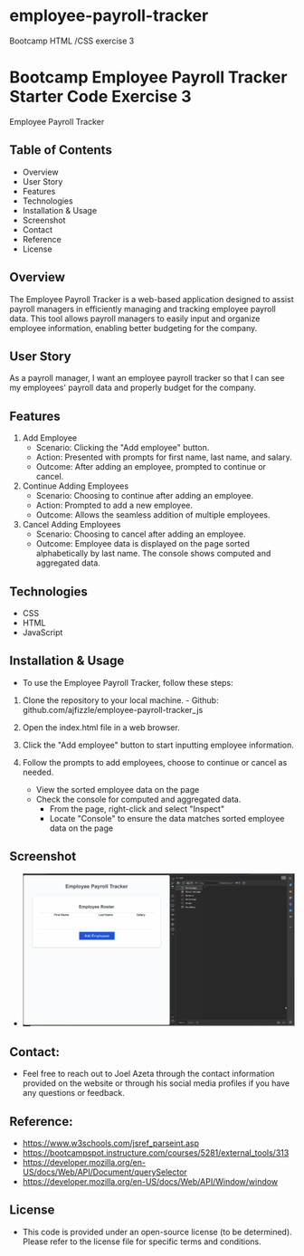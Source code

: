 # employee-payroll-tracker
Bootcamp HTML /CSS exercise 3

# Bootcamp Employee Payroll Tracker Starter Code Exercise 3
Employee Payroll Tracker

## Table of Contents
- Overview
- User Story
- Features
- Technologies
- Installation & Usage
- Screenshot
- Contact
- Reference
- License

## Overview
The Employee Payroll Tracker is a web-based application designed to assist payroll managers in efficiently managing and tracking employee payroll data. This tool allows payroll managers to easily input and organize employee information, enabling better budgeting for the company.

## User Story
As a payroll manager, I want an employee payroll tracker so that I can see my employees' payroll data and properly budget for the company.

## Features
1. Add Employee
    - Scenario: Clicking the "Add employee" button.
    - Action: Presented with prompts for first name, last name, and salary.
    - Outcome: After adding an employee, prompted to continue or cancel.
2. Continue Adding Employees
    - Scenario: Choosing to continue after adding an employee.
    - Action: Prompted to add a new employee.
    - Outcome: Allows the seamless addition of multiple employees.
3. Cancel Adding Employees
    - Scenario: Choosing to cancel after adding an employee.
    - Outcome: Employee data is displayed on the page sorted alphabetically by last name. The console shows computed and aggregated data.

## Technologies
- CSS
- HTML
- JavaScript

##  Installation & Usage
- To use the Employee Payroll Tracker, follow these steps:
1. Clone the repository to your local machine.
        - Github: github.com/ajfizzle/employee-payroll-tracker_js

2. Open the index.html file in a web browser.

3. Click the "Add employee" button to start inputting employee information.

4. Follow the prompts to add employees, choose to continue or cancel as needed.
    - View the sorted employee data on the page
    - Check the console for computed and aggregated data.
        - From the page, right-click and select "Inspect"
        - Locate "Console" to ensure the data matches sorted employee data on the page

## Screenshot
 - ![alt text](employee-payroll-tracker.gif)

## Contact:
- Feel free to reach out to Joel Azeta through the contact information provided on the website or through his social media profiles if you have any questions or feedback.

## Reference:
- https://www.w3schools.com/jsref_parseint.asp
- https://bootcampspot.instructure.com/courses/5281/external_tools/313
- https://developer.mozilla.org/en-US/docs/Web/API/Document/querySelector
- https://developer.mozilla.org/en-US/docs/Web/API/Window/window

## License
- This code is provided under an open-source license (to be determined). Please refer to the license file for specific terms and conditions.
